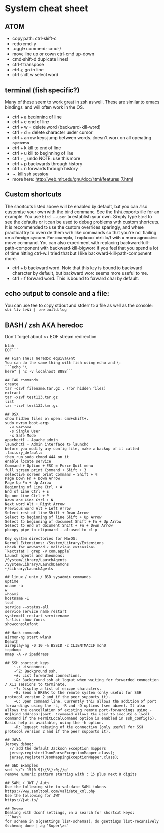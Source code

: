 # System cheat sheet
## ATOM
* copy path: ctrl-shift-c
* redo cmd-y
* toggle comments cmd-/
* move line up or down ctrl-cmd up-down
* cmd-shift-d duplicate lines!
* ctrl-t transpose
* ctrl-g go to line
* ctrl shift w select word
   
## terminal (fish specific?)
Many of these seem to work great in zsh as well.  These are similar to emacs bindings, and will often work in the OS.
* ctrl + a beginning of line
* ctrl + e end of line
* ctrl + w = delete word (backward-kill-word)
* ctrl + d = delete character under cursor 
* ctrl + arrow keys jump between words.  doesn't work on all operating systems
* ctrl + k kill to end of line
* ctrl + u kill to beginning of line
* ctrl + _ undo NOTE: use this more
* ctrl + p backwards through history 
* ctrl + n forwards through history
* ~. kill ssh session
* more here: http://web.mit.edu/gnu/doc/html/features_7.html

## Custom shortcuts
The shortcuts listed above will be enabled by default, but you can also customize your own with the bind command.  See the fish/.exports file for an example.  You use `bind --user` to establish your own.  Simply type `bind` to see the defaults or it can be used to debug problems with custom shortcuts.  It is recommended to use the custom overrides sparingly, and where practical try to override them with like commands so that you're not flailing on a foreign system.  For example, I replaced ctrl+b/f with a more agressive move command.  You can also experiment with replacing backward-kill-path-component with backward-kill-bigword if you feel that you spend a lot of time hitting ctrl-w.  I tried that but I like backward-kill-path-component more. 
* ctrl + b backward word.  Note that this key is bound to backward character by default, but backward word seems more useful to me.
* ctrl + f forward word.  This is bound to forward char by default.

## echo output to console and a file:
You can use tee to copy stdout and stderr to a file as well as the console:
`sbt liv 2>&1 | tee build.log`

## BASH / zsh AKA heredoc
Don't forget about << EOF stream redirection
```nc -v localhost 8888 << EOF
blah
EOF```

## Fish shell heredoc equivalent
You can do the same thing with fish using echo and \:
```echo "\
here" | nc -v localhost 8888```

## TAR commands
create
tar -czvf filename.tar.gz . (for hidden files)
extract
tar -xzvf test123.tar.gz
list
tar -tzvf test123.tar.gz

## OSX
show hidden files on open: cmd+shift+.
sudo nvram boot-args
  -v Verbose
  -s Single User
  -x Safe Mode
apachectl - Apache admin
launchctl - Admin interface to launchd
before you modify any config file, make a backup of it called .factory_defaults
then run sudo chmod 444 on it
enable locate service
Command + Option + ESC = Force Quit menu
full screen print Command + Shift + 3
selective screen print Command + Shift + 4
Page Down Fn + Down Arrow
Page Up Fn + Up Arrow
Beginning of Line Ctrl + A
End of Line Ctrl + E
Up one Line Ctrl + P
Down one Line Ctrl + N
Next word Alt + Right Arrow
Previous word Alt + Left Arrow
Select rest of line Shift + Down Arrow
Select to beginning of line Shift + Up Arrow
Select to beginning of document Shift + Fn + Up Arrow
Select to end of document Shift + Fn + Down Arrow
pbcopy pipe to clipboard - aliased to clip

Key system directories for MacOS:
Kernel Extensions: /System/Library/Extensions
Check for unwanted / malicious extensions
`kextstat | grep -v com.apple`
Launch agents and daeomons:
/System/Library/LaunchAgents
/System/Library/LaunchDaemons
~/Library/LaunchAgents

## linux / unix / BSD sysadmin commands
uptime
uname -a
w
whoami
hostname -I
lsof
service -—status-all
service service name restart
systemctl restart servicename
fc-list show fonts
showconsolefont

## Hack commands
airmon-ng start wlan0
Deauth
aireplay-ng -0 10 -a BSSID -c CLIENTMACID mon0
tcpdump
nmap -A -v ipaddress

## SSH shortcut keys    
    ~.: Disconnect.
    ~^Z: Background ssh.
    ~#: List forwarded connections.
    ~&: Background ssh at logout when waiting for forwarded connection / X11 sessions to terminate.
    ~?: Display a list of escape characters.
    ~B: Send a BREAK to the remote system (only useful for SSH protocol version 2 and if the peer supports it).
    ~C: Open command line. Currently this allows the addition of port forwardings using the -L, -R and -D options (see above). It also allows the cancellation of existing remote port-forwardings using -KR[bind_address:]port. !command allows the user to execute a local command if the PermitLocalCommand option is enabled in ssh_config(5). Basic help is available, using the -h option.
    ~R: Request rekeying of the connection (only useful for SSH protocol version 2 and if the peer supports it).

## JAVA
Jersey debug:
  // add the default Jackson exception mappers
  jersey.register(JsonParseExceptionMapper.class);
  jersey.register(JsonMappingExceptionMapper.class);

## SED Examples
sed 's/^: 15[0-9]\{8\}:0;//g'
remove numeric pattern starting with : 15 plus next 8 digits

## SAML / JWT / Auth
Use the following site to validate SAML tokens
https://www.samltool.com/validate_xml.php
Use the following for JWT
https://jwt.io/

## Gnome
Dealing with dconf settings, on a search for shortcut keys:
```bash
for schema in $(gsettings list-schemas); do gsettings list-recursively $schema; done | ag 'Super\>s'
```

